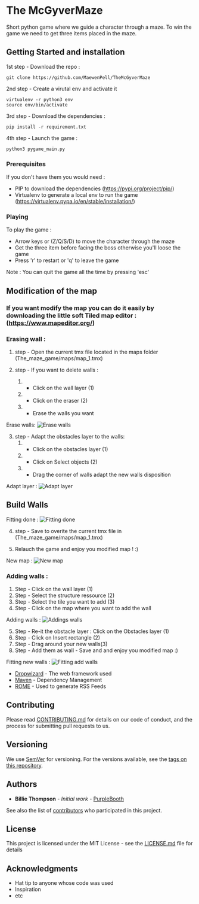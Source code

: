 # The McGyverMaze

Short python game where we guide a character through a maze. To win the game we need to get three items placed in the maze.

## Getting Started and installation

1st step - Download the repo :
```
git clone https://github.com/MaewenPell/TheMcGyverMaze
```

2nd step - Create a virutal env and activate it
```
virtualenv -r python3 env
source env/bin/activate
```

3rd step - Download the dependencies :
```
pip install -r requirement.txt
```

4th step - Launch the game :
```
python3 pygame_main.py
```


### Prerequisites

If you don't have them you would need :
- PIP to download the dependencies (https://pypi.org/project/pip/)
- Virtualenv to generate a local env to run the game (https://virtualenv.pypa.io/en/stable/installation/)

### Playing

To play the game :

- Arrow keys or (Z/Q/S/D) to move the character through the maze
- Get the three item before facing the boss otherwise you'll loose the game
- Press 'r' to restart or 'q' to leave the game

Note : You can quit the game all the time by pressing 'esc'

## Modification of the map 

### If you want modify the map you can do it easily by downloading the little soft Tiled map editor : (https://www.mapeditor.org/)

### Erasing wall : 

1. step - Open the current tmx file located in the maps folder (The_maze_game/maps/map_1.tmx)

1. step - If you want to delete walls : 
    1. - Click on the wall layer (1)
    1. - Click on the eraser (2)
    1. - Erase the walls you want 

Erase walls: ![Erase walls](https://i.postimg.cc/3rGJywSM/Erase.png√)

3. step - Adapt the obstacles layer to the walls:
    1. - Click on the obstacles layer (1)
    1. - Click on Select objects (2)
    1. - Drag the corner of walls adapt the new walls disposition

Adapt layer : ![Adapt layer](https://i.postimg.cc/d3vJG23h/Fit-walls.png)
## Build Walls

Fitting done : ![Fitting done](https://i.postimg.cc/rs0FVVDJ/new-fitting.png)

4. step - Save to overite the current tmx file in (The_maze_game/maps/map_1.tmx)

5. Relauch the game and enjoy you modified map ! :)

New map : ![New map](https://i.postimg.cc/02p3FznC/modified-map.png)


### Adding walls :

1. Step - Click on the wall layer (1)
1. Step - Select the structure ressource (2)
1. Step - Select the tile you want to add (3)
1. Step - Click on the map where you want to add the wall

Adding walls : ![Addings walls](https://i.postimg.cc/tJhsFdjf/Addings-walls.png)


5. Step - Re-it the obstacle layer : Click on the Obstacles layer (1)
6. Step - Click on Insert rectangle (2)
7. Step - Drag around your new walls(3)
8. Step - Add them as wall - Save and and enjoy you modified map :)

Fitting new walls : ![Fitting add walls](https://i.postimg.cc/jCYnwgnB/adding-walls.png)


* [Dropwizard](http://www.dropwizard.io/1.0.2/docs/) - The web framework used
* [Maven](https://maven.apache.org/) - Dependency Management
* [ROME](https://rometools.github.io/rome/) - Used to generate RSS Feeds

## Contributing

Please read [CONTRIBUTING.md](https://gist.github.com/PurpleBooth/b24679402957c63ec426) for details on our code of conduct, and the process for submitting pull requests to us.

## Versioning

We use [SemVer](http://semver.org/) for versioning. For the versions available, see the [tags on this repository](https://github.com/your/project/tags). 

## Authors

* **Billie Thompson** - *Initial work* - [PurpleBooth](https://github.com/PurpleBooth)

See also the list of [contributors](https://github.com/your/project/contributors) who participated in this project.

## License

This project is licensed under the MIT License - see the [LICENSE.md](LICENSE.md) file for details

## Acknowledgments

* Hat tip to anyone whose code was used
* Inspiration
* etc

